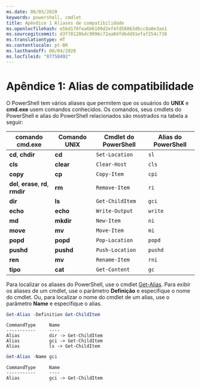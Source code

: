 ```yaml
---
ms.date: 08/03/2020
keywords: powershell, cmdlet
title: Apêndice 1 Aliases de compatibilidade
ms.openlocfilehash: e5bd170fea6b6109d2ef4fd58863d6cc8a0e3ae1
ms.sourcegitcommit: d3f78120bdc9096c72aa0dfdbdd91efaf254c738
ms.translationtype: HT
ms.contentlocale: pt-BR
ms.lasthandoff: 08/04/2020
ms.locfileid: "87758492"
---
```

# <a name="appendix-1---compatibility-aliases"></a>Apêndice 1: Alias de compatibilidade

O PowerShell tem vários aliases que permitem que os usuários do **UNIX** e **cmd.exe** usem comandos conhecidos.
Os comandos, seus cmdlets do PowerShell e alias do PowerShell relacionados são mostrados na tabela a seguir:

|            comando cmd.exe            | Comando UNIX | Cmdlet do PowerShell | Alias do PowerShell |
| ------------------------------------- | ------------ | ----------------- | ---------------- |
| **cd**, **chdir**                     | **cd**       | `Set-Location`    | `sl`             |
| **cls**                               | **clear**    | `Clear-Host`      | `cls`            |
| **copy**                              | **cp**       | `Copy-Item`       | `cpi`            |
| **del**, **erase**, **rd**, **rmdir** | **rm**       | `Remove-Item`     | `ri`             |
| **dir**                               | **ls**       | `Get-ChildItem`   | `gci`            |
| **echo**                              | **echo**     | `Write-Output`    | `write`          |
| **md**                                | **mkdir**    | `New-Item`        | `ni`             |
| **move**                              | **mv**       | `Move-Item`       | `mi`             |
| **popd**                              | **popd**     | `Pop-Location`    | `popd`           |
| **pushd**                             | **pushd**    | `Push-Location`   | `pushd`          |
| **ren**                               | **mv**       | `Rename-Item`     | `rni`            |
| **tipo**                              | **cat**      | `Get-Content`     | `gc`             |

Para localizar os aliases do PowerShell, use o cmdlet [Get-Alias](xref:Microsoft.PowerShell.Utility.Get-Alias). Para exibir os aliases de um cmdlet, use o parâmetro **Definição** e especifique o nome do cmdlet.
Ou, para localizar o nome do cmdlet de um alias, use o parâmetro **Name** e especifique o alias.

```powershell
Get-Alias -Definition Get-ChildItem
```

```Output
CommandType     Name
-----------     ----
Alias           dir -> Get-ChildItem
Alias           gci -> Get-ChildItem
Alias           ls -> Get-ChildItem
```

```powershell
Get-Alias -Name gci
```

```Output
CommandType     Name
-----------     ----
Alias           gci -> Get-ChildItem
```
